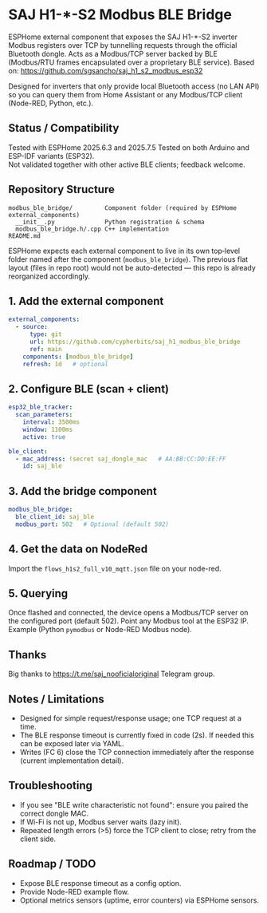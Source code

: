 # SAJ H1-*-S2 Modbus BLE Bridge

ESPHome external component that exposes the SAJ H1-*-S2 inverter Modbus registers over TCP by tunnelling requests through the official Bluetooth dongle. Acts as a Modbus/TCP server backed by BLE (Modbus/RTU frames encapsulated over a proprietary BLE service). Based on: https://github.com/sgsancho/saj_h1_s2_modbus_esp32

Designed for inverters that only provide local Bluetooth access (no LAN API) so you can query them from Home Assistant or any Modbus/TCP client (Node-RED, Python, etc.).

## Status / Compatibility
Tested with ESPHome 2025.6.3 and 2025.7.5
Tested on both Arduino and ESP-IDF variants (ESP32).  
Not validated together with other active BLE clients; feedback welcome.

## Repository Structure
```
modbus_ble_bridge/         Component folder (required by ESPHome external_components)
  __init__.py              Python registration & schema
  modbus_ble_bridge.h/.cpp C++ implementation
README.md
```

ESPHome expects each external component to live in its own top‑level folder named after the component (`modbus_ble_bridge`). The previous flat layout (files in repo root) would not be auto-detected — this repo is already reorganized accordingly.

## 1. Add the external component
```yaml
external_components:
  - source:
      type: git
      url: https://github.com/cypherbits/saj_h1_modbus_ble_bridge
      ref: main
    components: [modbus_ble_bridge]
    refresh: 1d   # optional
```

## 2. Configure BLE (scan + client)
```yaml
esp32_ble_tracker:
  scan_parameters:
    interval: 3500ms
    window: 1100ms
    active: true

ble_client:
  - mac_address: !secret saj_dongle_mac   # AA:BB:CC:DD:EE:FF
    id: saj_ble
```

## 3. Add the bridge component
```yaml
modbus_ble_bridge:
  ble_client_id: saj_ble
  modbus_port: 502   # Optional (default 502)
```

## 4. Get the data on NodeRed

Import the `flows_h1s2_full_v10_mqtt.json` file on your node-red.

## 5. Querying
Once flashed and connected, the device opens a Modbus/TCP server on the configured port (default 502). Point any Modbus tool at the ESP32 IP. Example (Python `pymodbus` or Node-RED Modbus node).

## Thanks

Big thanks to https://t.me/saj_nooficialoriginal Telegram group.

## Notes / Limitations
* Designed for simple request/response usage; one TCP request at a time.
* The BLE response timeout is currently fixed in code (2s). If needed this can be exposed later via YAML.
* Writes (FC 6) close the TCP connection immediately after the response (current implementation detail).

## Troubleshooting
* If you see "BLE write characteristic not found": ensure you paired the correct dongle MAC.
* If Wi-Fi is not up, Modbus server waits (lazy init).
* Repeated length errors (>5) force the TCP client to close; retry from the client side.

## Roadmap / TODO
* Expose BLE response timeout as a config option.
* Provide Node-RED example flow.
* Optional metrics sensors (uptime, error counters) via ESPHome sensors.
